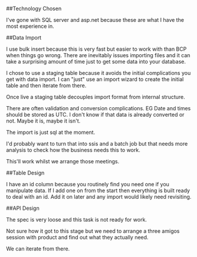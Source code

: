 ##Technology Chosen

I've gone with SQL server and asp.net because these are what I have the most experience in.

##Data Import

I use bulk insert because this is very fast but easier to work with than BCP when things go wrong.
There are inevitably issues importing files and it can take a surprising amount of time just to get some data into your database.

I chose to use a staging table because it avoids the initial complications you get with data import. I can "just" use an import wizard to create the initial table and then iterate from there.

Once live a staging table decouples import format from internal structure.

There are often validation and conversion complications.
EG 
Date and times should be stored as UTC.
I don't know if that data is already converted or not.
Maybe it is, maybe it isn't.

The import is just sql at the moment.

I'd probably want to turn that into ssis and a batch job but that needs more analysis to check how the business needs this to work.

This'll work whilst we arrange those meetings.

##Table Design

I have an id column because you routinely find you need one if you manipulate data. If I add one on from the start then everything is built ready to deal with an id. Add it on later and any import would likely need revisiting.

##API Design

The spec is very loose and this task is not ready for work.

Not sure how it got to this stage but we need to arrange a three amigos session with product and find out what they actually need.

We can iterate from there.





